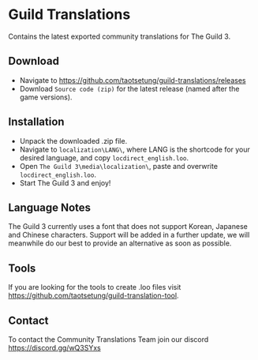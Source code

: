 # Guild Translations
Contains the latest exported community translations for The Guild 3.

## Download

* Navigate to https://github.com/taotsetung/guild-translations/releases 
* Download `Source code (zip)` for the latest release (named after the game versions). 

## Installation

* Unpack the downloaded .zip file.
* Navigate to `localization\LANG\`, where LANG is the shortcode for your desired language, and copy `locdirect_english.loo`.
* Open `The Guild 3\media\localization\`, paste and overwrite `locdirect_english.loo`.
* Start The Guild 3 and enjoy!


## Language Notes
The Guild 3 currently uses a font that does not support Korean, Japanese and Chinese characters. Support will be added in a further update, we will meanwhile do our best to provide an alternative as soon as possible.

## Tools 
If you are looking for the tools to create .loo files visit https://github.com/taotsetung/guild-translation-tool.

## Contact 
To contact the Community Translations Team join our discord https://discord.gg/wQ3SYxs

